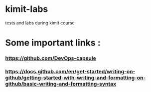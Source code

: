 # kimit-labs
tests and labs during kimit course


#  Some important links :

### https://github.com/DevOps-capsule

### https://docs.github.com/en/get-started/writing-on-github/getting-started-with-writing-and-formatting-on-github/basic-writing-and-formatting-syntax
